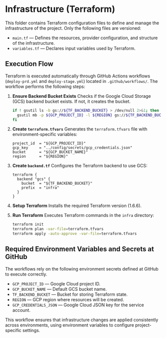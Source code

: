 # Infrastructure (Terraform)

This folder contains Terraform configuration files to define and manage the infrastructure of the project. Only the following files are versioned:

* `main.tf` — Defines the resources, provider configuration, and structure of the infrastructure.
* `variables.tf` — Declares input variables used by Terraform.

## Execution Flow

Terraform is executed automatically through GitHub Actions workflows (`deploy-prd.yml` and `deploy-stage.yml`) located in `.github/workflows/`. The workflow performs the following steps:

1. **Ensure Backend Bucket Exists**
   Checks if the Google Cloud Storage (GCS) backend bucket exists. If not, it creates the bucket.

   ```bash
   if ! gsutil ls -b gs://${TF_BACKEND_BUCKET} > /dev/null 2>&1; then
     gsutil mb -p ${GCP_PROJECT_ID} -l ${REGION} gs://${TF_BACKEND_BUCKET}
   fi
   ```

2. **Create `terraform.tfvars`**
   Generates the `terraform.tfvars` file with environment-specific variables:

   ```hcl
   project_id  = "${GCP_PROJECT_ID}"
   gcp_key     = "../config/secrets/gcp_credentials.json"
   bucket      = "${GCP_BUCKET_NAME}"
   region      = "${REGION}"
   ```

3. **Create `backend.tf`**
   Configures the Terraform backend to use GCS:

   ```hcl
   terraform {
     backend "gcs" {
       bucket  = "${TF_BACKEND_BUCKET}"
       prefix  = "infra"
     }
   }
   ```

4. **Setup Terraform**
   Installs the required Terraform version (1.6.6).

5. **Run Terraform**
   Executes Terraform commands in the `infra` directory:

   ```bash
   terraform init
   terraform plan -var-file=terraform.tfvars
   terraform apply -auto-approve -var-file=terraform.tfvars
   ```

## Required Environment Variables and Secrets at GitHub

The workflows rely on the following environment secrets defined at GitHub to execute correctly.

* `GCP_PROJECT_ID` — Google Cloud project ID.
* `GCP_BUCKET_NAME` — Default GCS bucket name.
* `TF_BACKEND_BUCKET` — Bucket for storing Terraform state.
* `REGION` — GCP region where resources will be created.
* `GCP_CREDENTIALS_JSON` — Google Cloud JSON key for the service account.

This workflow ensures that infrastructure changes are applied consistently across environments, using environment variables to configure project-specific settings.
